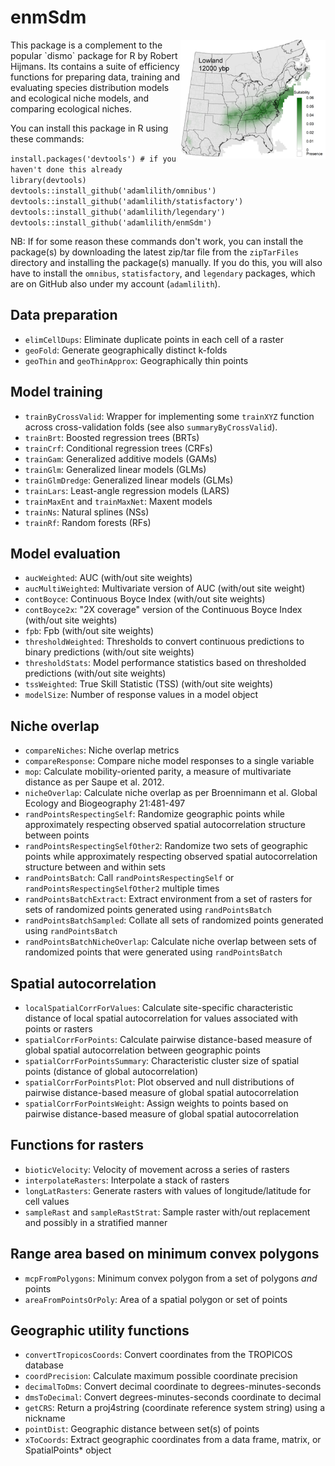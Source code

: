 # enmSdm
<img align="right" src="enmSdm.png" height="190"/>
This package is a complement to the popular `dismo` package for R by Robert Hijmans. Its contains a suite of efficiency functions for preparing data, training and evaluating species distribution models and ecological niche models, and comparing ecological niches.

You can install this package in R using these commands:

`install.packages('devtools') # if you haven't done this already`  
`library(devtools)`  
`devtools::install_github('adamlilith/omnibus')`  
`devtools::install_github('adamlilith/statisfactory')`  
`devtools::install_github('adamlilith/legendary')`  
`devtools::install_github('adamlilith/enmSdm')`  

NB: If for some reason these commands don't work, you can install the package(s) by downloading the latest zip/tar file from the `zipTarFiles` directory and installing the package(s) manually. If you do this, you will also have to install the `omnibus`,  `statisfactory`, and `legendary` packages, which are on GitHub also under my account (`adamlilith`).

## Data preparation ##
* `elimCellDups`: Eliminate duplicate points in each cell of a raster
* `geoFold`: Generate geographically distinct k-folds
* `geoThin` and `geoThinApprox`: Geographically thin points

## Model training ##
* `trainByCrossValid`: Wrapper for implementing some `trainXYZ` function across cross-validation folds (see also `summaryByCrossValid`).
* `trainBrt`: Boosted regression trees (BRTs)
* `trainCrf`: Conditional regression trees (CRFs)
* `trainGam`: Generalized additive models (GAMs)
* `trainGlm`: Generalized linear models (GLMs)
* `trainGlmDredge`: Generalized linear models (GLMs)
* `trainLars`: Least-angle regression models (LARS)
* `trainMaxEnt` and `trainMaxNet`: Maxent models
* `trainNs`: Natural splines (NSs)
* `trainRf`: Random forests (RFs)  

## Model evaluation ##
* `aucWeighted`: AUC (with/out site weights)
* `aucMultiWeighted`: Multivariate version of AUC (with/out site weight)
* `contBoyce`: Continuous Boyce Index (with/out site weights)
* `contBoyce2x`: "2X coverage" version of the Continuous Boyce Index (with/out site weights)
* `fpb`: Fpb (with/out site weights)
* `thresholdWeighted`: Thresholds to convert continuous predictions to binary predictions (with/out site weights)
* `thresholdStats`: Model performance statistics based on thresholded predictions (with/out site weights)
* `tssWeighted`: True Skill Statistic (TSS) (with/out site weights)
* `modelSize`: Number of response values in a model object

## Niche overlap ##
* `compareNiches`: Niche overlap metrics
* `compareResponse`: Compare niche model responses to a single variable
* `mop`: Calculate mobility-oriented parity, a measure of multivariate distance as per Saupe et al. 2012.
* `nicheOverlap`: Calculate niche overlap as per Broennimann et al. Global Ecology and Biogeography 21:481-497
* `randPointsRespectingSelf`: Randomize geographic points while approximately respecting observed spatial autocorrelation structure between points
* `randPointsRespectingSelfOther2`: Randomize two sets of geographic points while approximately respecting observed spatial autocorrelation structure between and within sets
* `randPointsBatch`: Call `randPointsRespectingSelf` or `randPointsRespectingSelfOther2` multiple times
* `randPointsBatchExtract`: Extract environment from a set of rasters for sets of randomized points generated using `randPointsBatch`
* `randPointsBatchSampled`: Collate all sets of randomized points generated using `randPointsBatch`
* `randPointsBatchNicheOverlap`: Calculate niche overlap between sets of randomized points that were generated using `randPointsBatch`

## Spatial autocorrelation ##
* `localSpatialCorrForValues`: Calculate site-specific characteristic distance of local spatial autocorrelation for values associated with points or rasters
* `spatialCorrForPoints`: Calculate pairwise distance-based measure of global spatial autocorrelation between geographic points
* `spatialCorrForPointsSummary`: Characteristic cluster size of spatial points (distance of global autocorrelation)
* `spatialCorrForPointsPlot`: Plot observed and null distributions of pairwise distance-based measure of global spatial autocorrelation
* `spatialCorrForPointsWeight`: Assign weights to points based on pairwise distance-based measure of global spatial autocorrelation

## Functions for rasters
* `bioticVelocity`: Velocity of movement across a series of rasters
* `interpolateRasters`: Interpolate a stack of rasters
* `longLatRasters`: Generate rasters with values of longitude/latitude for cell values
* `sampleRast` and `sampleRastStrat`: Sample raster with/out replacement and possibly in a stratified manner

## Range area based on minimum convex polygons
* `mcpFromPolygons`: Minimum convex polygon from a set of polygons *and* points
* `areaFromPointsOrPoly`: Area of a spatial polygon or set of points

## Geographic utility functions ##
* `convertTropicosCoords`: Convert coordinates from the TROPICOS database
* `coordPrecision`: Calculate maximum possible coordinate precision
* `decimalToDms`: Convert decimal coordinate to degrees-minutes-seconds
* `dmsToDecimal`: Convert degrees-minutes-seconds coordinate to decimal
* `getCRS`: Return a proj4string (coordinate reference system string) using a nickname
* `pointDist`: Geographic distance between set(s) of points
* `xToCoords`: Extract geographic coordinates from a data frame, matrix, or SpatialPoints* object
